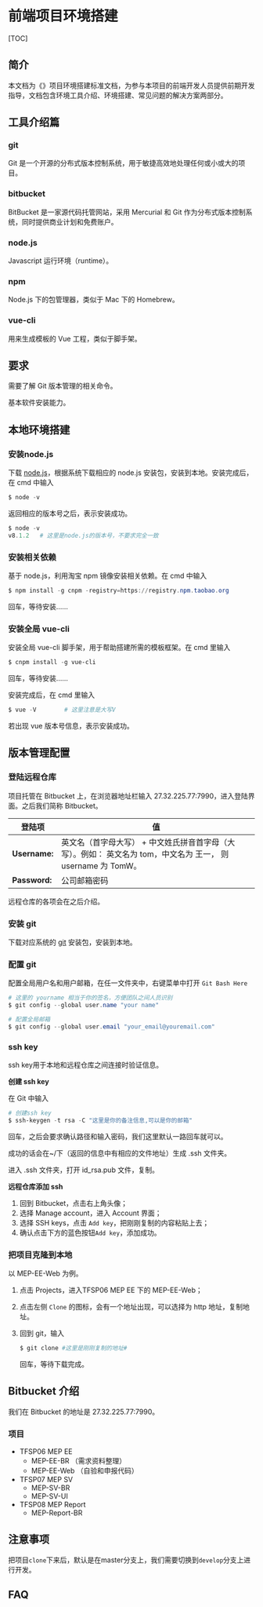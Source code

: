 # 前端项目环境搭建

[TOC]

## 简介

本文档为《》项目环境搭建标准文档，为参与本项目的前端开发人员提供前期开发指导，文档包含环境工具介绍、环境搭建、常见问题的解决方案两部分。

## 工具介绍篇

### git

Git 是一个开源的分布式版本控制系统，用于敏捷高效地处理任何或小或大的项目。

### bitbucket

BitBucket 是一家源代码托管网站，采用 Mercurial 和 Git 作为分布式版本控制系统，同时提供商业计划和免费账户。

### node.js

Javascript 运行环境（runtime）。

### npm

Node.js 下的包管理器，类似于 Mac 下的 Homebrew。

### vue-cli

用来生成模板的 Vue 工程，类似于脚手架。

## 要求

需要了解 Git 版本管理的相关命令。

基本软件安装能力。

## 本地环境搭建

### 安装node.js

下载 [node.js](http://nodejs.cn/download/)，根据系统下载相应的 node.js 安装包，安装到本地。安装完成后，在 cmd 中输入

```powershell
$ node -v
```

返回相应的版本号之后，表示安装成功。

```powershell
$ node -v
v8.1.2   # 这里是node.js的版本号，不要求完全一致
```

### 安装相关依赖

基于 node.js，利用淘宝 npm 镜像安装相关依赖。在 cmd 中输入

```powershell
$ npm install -g cnpm -registry=https://registry.npm.taobao.org
```

回车，等待安装……

### 安装全局 vue-cli

安装全局 vue-cli 脚手架，用于帮助搭建所需的模板框架。在 cmd 里输入

```powershell
$ cnpm install -g vue-cli
```

回车，等待安装……

安装完成后，在 cmd 里输入

```powershell
$ vue -V		# 这里注意是大写V
```

若出现 vue 版本号信息，表示安装成功。

## 版本管理配置

### 登陆远程仓库

项目托管在 Bitbucket 上，在浏览器地址栏输入 27.32.225.77:7990，进入登陆界面。之后我们简称 Bitbucket。

| 登陆项           | 值                                        |
| ------------- | ---------------------------------------- |
| **Username:** | 英文名（首字母大写） + 中文姓氏拼音首字母（大写）。例如： 英文名为 tom，中文名为 王一， 则 username 为 TomW。 |
| **Password:** | 公司邮箱密码                                   |

远程仓库的各项会在之后介绍。

### 安装 git

下载对应系统的 [git](https://git-scm.com/downloads) 安装包，安装到本地。

### 配置 git

配置全局用户名和用户邮箱，在任一文件夹中，右键菜单中打开 `Git Bash Here`

```powershell
# 这里的 yourname 相当于你的签名，方便团队之间人员识别
$ git config --global user.name "your name"

# 配置全局邮箱
$ git config --global user.email "your_email@youremail.com"
```

### ssh key

ssh key用于本地和远程仓库之间连接时验证信息。

**创建 ssh key**

在 Git 中输入

```powershell
# 创建ssh key
$ ssh-keygen -t rsa -C "这里是你的备注信息,可以是你的邮箱"
```

回车，之后会要求确认路径和输入密码，我们这里默认一路回车就可以。

成功的话会在~/下（返回的信息中有相应的文件地址）生成 .ssh 文件夹。

进入 .ssh 文件夹，打开 id_rsa.pub 文件，复制。

**远程仓库添加 ssh**

1. 回到 Bitbucket，点击右上角头像；
2. 选择 Manage account，进入 Account 界面；
3. 选择 SSH keys，点击 `Add key`，把刚刚复制的内容粘贴上去；
4. 确认点击下方的蓝色按钮`Add key`，添加成功。

### 把项目克隆到本地

以 MEP-EE-Web 为例。

1. 点击 Projects，进入TFSP06 MEP EE 下的 MEP-EE-Web；

2. 点击左侧 `Clone` 的图标，会有一个地址出现，可以选择为 http 地址，复制地址。

3. 回到 git，输入

   ```powershell
   $ git clone #这里是刚刚复制的地址#
   ```

   回车，等待下载完成。

## Bitbucket 介绍

我们在 Bitbucket 的地址是 27.32.225.77:7990。

### 项目

- TFSP06 MEP EE
  - MEP-EE-BR （需求资料整理）
  - MEP-EE-Web （自验和申报代码）
- TFSP07 MEP SV
  - MEP-SV-BR
  - MEP-SV-UI
- TFSP08 MEP Report
  - MEP-Report-BR



## 注意事项

把项目`clone`下来后，默认是在master分支上，我们需要切换到`develop`分支上进行开发。



## FAQ

